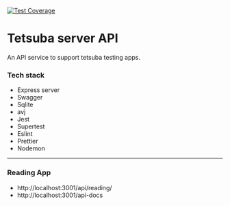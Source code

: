[![Test Coverage](https://github.com/tetsuba/tetsuba-api/actions/workflows/coverage.yml/badge.svg)](https://github.com/tetsuba/tetsuba-api/actions/workflows/coverage.yml)

# Tetsuba server API
An API service to support tetsuba testing apps. 

### Tech stack
 - Express server
 - Swagger 
 - Sqlite
 - avj
 - Jest
 - Supertest
 - Eslint
 - Prettier
 - Nodemon

---


### Reading App
 - http://localhost:3001/api/reading/
 - http://localhost:3001/api-docs